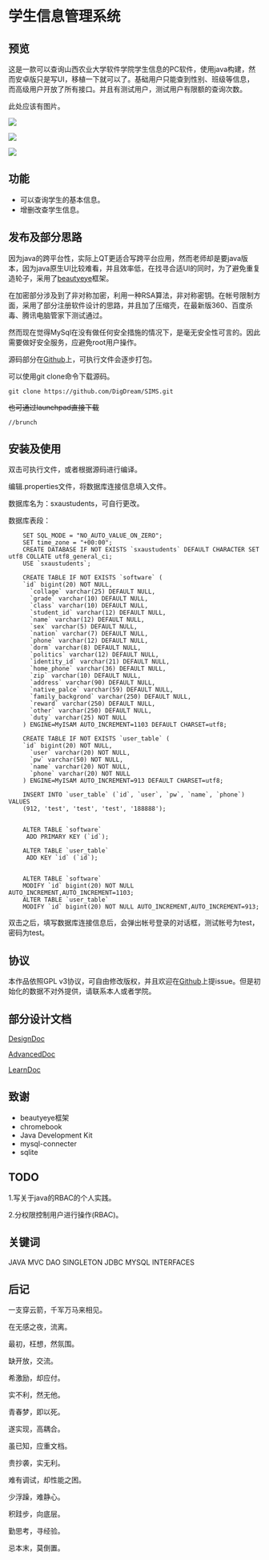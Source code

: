 # 学生信息管理系统

## 预览
这是一款可以查询山西农业大学软件学院学生信息的PC软件，使用java构建，然而安卓版只是写UI，移植一下就可以了。基础用户只能查到性别、班级等信息，而高级用户开放了所有接口。并且有测试用户，测试用户有限额的查询次数。

此处应该有图片。

![](screenshot/Screenshot3.png)

![](screenshot/Screenshot1.png)

![](screenshot/Screenshot2.png)

## 功能

 + 可以查询学生的基本信息。
 + 增删改查学生信息。

## 发布及部分思路
因为java的跨平台性，实际上QT更适合写跨平台应用，然而老师却是要java版本，因为java原生UI比较难看，并且效率低，在找寻合适UI的同时，为了避免重复造轮子，采用了[beautyeye](https://github.com/JackJiang2011/beautyeye)框架。

在加密部分涉及到了非对称加密，利用一种RSA算法，非对称密钥。在帐号限制方面，采用了部分注册软件设计的思路，并且加了压缩壳，在最新版360、百度杀毒、腾讯电脑管家下测试通过。

然而现在觉得MySql在没有做任何安全措施的情况下，是毫无安全性可言的。因此需要做好安全服务，应避免root用户操作。

源码部分在[Github](https://github.com/DigDream/SIMS)上，可执行文件会逐步打包。

可以使用git clone命令下载源码。

	git clone https://github.com/DigDream/SIMS.git

~~也可通过launchpad直接下载~~

	//brunch

## 安装及使用

双击可执行文件，或者根据源码进行编译。

编辑.properties文件，将数据库连接信息填入文件。

数据库名为：sxaustudents，可自行更改。

数据库表段：
```
	SET SQL_MODE = "NO_AUTO_VALUE_ON_ZERO";
	SET time_zone = "+00:00";
	CREATE DATABASE IF NOT EXISTS `sxaustudents` DEFAULT CHARACTER SET utf8 COLLATE utf8_general_ci;
	USE `sxaustudents`;
	
	CREATE TABLE IF NOT EXISTS `software` (
	`id` bigint(20) NOT NULL,
	  `collage` varchar(25) DEFAULT NULL,
	  `grade` varchar(10) DEFAULT NULL,
	  `class` varchar(10) DEFAULT NULL,
	  `student_id` varchar(12) DEFAULT NULL,
	  `name` varchar(12) DEFAULT NULL,
	  `sex` varchar(5) DEFAULT NULL,
	  `nation` varchar(7) DEFAULT NULL,
	  `phone` varchar(12) DEFAULT NULL,
	  `dorm` varchar(8) DEFAULT NULL,
	  `politics` varchar(12) DEFAULT NULL,
	  `identity_id` varchar(21) DEFAULT NULL,
	  `home_phone` varchar(36) DEFAULT NULL,
	  `zip` varchar(10) DEFAULT NULL,
	  `address` varchar(90) DEFAULT NULL,
	  `native_palce` varchar(59) DEFAULT NULL,
	  `family_backgrond` varchar(250) DEFAULT NULL,
	  `reward` varchar(250) DEFAULT NULL,
	  `other` varchar(250) DEFAULT NULL,
	  `duty` varchar(25) NOT NULL
	) ENGINE=MyISAM AUTO_INCREMENT=1103 DEFAULT CHARSET=utf8;
	
	CREATE TABLE IF NOT EXISTS `user_table` (
	`id` bigint(20) NOT NULL,
	  `user` varchar(20) NOT NULL,
	  `pw` varchar(50) NOT NULL,
	  `name` varchar(20) NOT NULL,
	  `phone` varchar(20) NOT NULL
	) ENGINE=MyISAM AUTO_INCREMENT=913 DEFAULT CHARSET=utf8;
	
	INSERT INTO `user_table` (`id`, `user`, `pw`, `name`, `phone`) VALUES
	(912, 'test', 'test', 'test', '188888');
	
	
	ALTER TABLE `software`
	 ADD PRIMARY KEY (`id`);
	
	ALTER TABLE `user_table`
	 ADD KEY `id` (`id`);
	
	
	ALTER TABLE `software`
	MODIFY `id` bigint(20) NOT NULL AUTO_INCREMENT,AUTO_INCREMENT=1103;
	ALTER TABLE `user_table`
	MODIFY `id` bigint(20) NOT NULL AUTO_INCREMENT,AUTO_INCREMENT=913;
```
双击之后，填写数据库连接信息后，会弹出帐号登录的对话框，测试帐号为test，密码为test。

## 协议

本作品依照GPL v3协议，可自由修改版权，并且欢迎在[Github](https://github.com/DigDream/SIMS)上提issue。但是初始化的数据不对外提供，请联系本人或者学院。

## 部分设计文档

[DesignDoc](https://github.com/DigDream/SIMS/blob/master/DesignDoc.md)

[AdvancedDoc](https://github.com/DigDream/SIMS/blob/master/AdvancedDoc.md)

[LearnDoc](https://github.com/DigDream/SIMS/blob/master/LearnDoc.md)

## 致谢

+ beautyeye框架
+ chromebook
+ Java Development Kit
+ mysql-connecter
+ sqlite

## TODO

1.写关于java的RBAC的个人实践。

2.分权限控制用户进行操作(RBAC)。

## 关键词

JAVA MVC DAO SINGLETON JDBC MYSQL INTERFACES

## 后记

一支穿云箭，千军万马来相见。

在无感之夜，流离。

最初，枉想，然氛围。

缺开放，交流。

希激励，却应付。

实不利，然无他。

青春梦，即以死。

遂实现，高耦合。

虽已知，应重文档。

贵抄袭，实无利。

难有调试，却性能之困。

少浮躁，难静心。

积跬步，向底层。

勤思考，寻经验。

忌本末，莫倒置。
